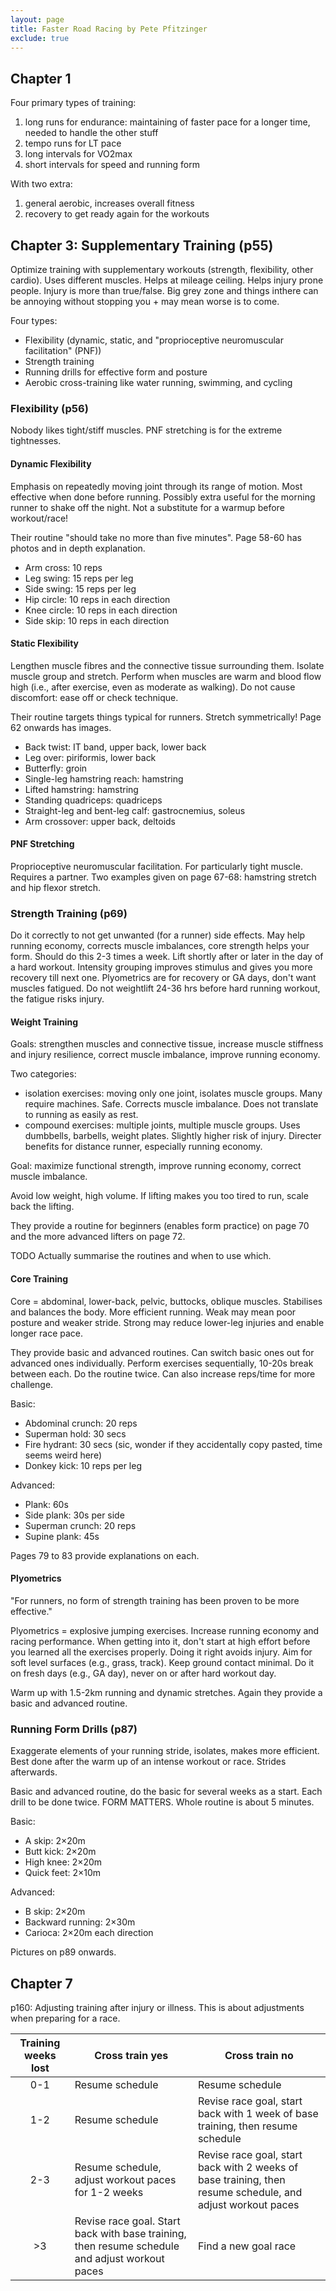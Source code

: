 ```yaml
---
layout: page
title: Faster Road Racing by Pete Pfitzinger
exclude: true
---
```


## Chapter 1

Four primary types of training:

1. long runs for endurance: maintaining of faster pace for a longer time,
   needed to handle the other stuff
2. tempo runs for LT pace
3. long intervals for VO2max
4. short intervals for speed and running form

With two extra:

1. general aerobic, increases overall fitness
2. recovery to get ready again for the workouts

## Chapter 3: Supplementary Training (p55)

Optimize training with supplementary workouts (strength, flexibility, other
cardio). Uses different muscles. Helps at mileage ceiling. Helps injury prone
people. Injury is more than true/false. Big grey zone and things inthere can be
annoying without stopping you + may mean worse is to come.

Four types:

- Flexibility (dynamic, static, and "proprioceptive neuromuscular facilitation" (PNF))
- Strength training
- Running drills for effective form and posture
- Aerobic cross-training like water running, swimming, and cycling

### Flexibility (p56)

Nobody likes tight/stiff muscles. PNF stretching is for the extreme tightnesses.

#### Dynamic Flexibility

Emphasis on repeatedly moving joint through its range of motion. Most effective
when done before running. Possibly extra useful for the morning runner to shake
off the night. Not a substitute for a warmup before workout/race!

Their routine "should take no more than five minutes". Page 58-60 has photos
and in depth explanation.

- Arm cross: 10 reps
- Leg swing: 15 reps per leg
- Side swing: 15 reps per leg
- Hip circle: 10 reps in each direction
- Knee circle: 10 reps in each direction
- Side skip: 10 reps in each direction

#### Static Flexibility

Lengthen muscle fibres and the connective tissue surrounding them.  Isolate
muscle group and stretch. Perform when muscles are warm and blood flow high
(i.e., after exercise, even as moderate as walking). Do not cause discomfort:
ease off or check technique.

Their routine targets things typical for runners. Stretch symmetrically!
Page 62 onwards has images.

- Back twist: IT band, upper back, lower back
- Leg over: piriformis, lower back
- Butterfly: groin
- Single-leg hamstring reach: hamstring
- Lifted hamstring: hamstring
- Standing quadriceps: quadriceps
- Straight-leg and bent-leg calf: gastrocnemius, soleus
- Arm crossover: upper back, deltoids

#### PNF Stretching

Proprioceptive neuromuscular facilitation. For particularly tight muscle.
Requires a partner. Two examples given on page 67-68: hamstring stretch and hip
flexor stretch.

### Strength Training (p69)

Do it correctly to not get unwanted (for a runner) side effects. May help
running economy, corrects muscle imbalances, core strength helps your form.
Should do this 2-3 times a week. Lift shortly after or later in the day of a
hard workout. Intensity grouping improves stimulus and gives you more recovery
till next one. Plyometrics are for recovery or GA days, don't want muscles
fatigued. Do not weightlift 24-36 hrs before hard running workout, the fatigue
risks injury.

#### Weight Training

Goals: strengthen muscles and connective tissue, increase muscle stiffness and
injury resilience, correct muscle imbalance, improve running economy.

Two categories:

- isolation exercises: moving only one joint, isolates muscle groups. Many
  require machines. Safe. Corrects muscle imbalance. Does not translate to
  running as easily as rest.
- compound exercises: multiple joints, multiple muscle groups. Uses dumbbells,
  barbells, weight plates. Slightly higher risk of injury. Directer benefits for
  distance runner, especially running economy.

Goal: maximize functional strength, improve running economy, correct muscle
imbalance.

Avoid low weight, high volume.
If lifting makes you too tired to run, scale back the lifting.

They provide a routine for beginners (enables form practice) on page 70 and the
more advanced lifters on page 72.

TODO Actually summarise the routines and when to use which.

#### Core Training

Core = abdominal, lower-back, pelvic, buttocks, oblique muscles.  Stabilises
and balances the body.  More efficient running.  Weak may mean poor posture and
weaker stride.  Strong may reduce lower-leg injuries and enable longer race
pace.

They provide basic and advanced routines. Can switch basic ones out for
advanced ones individually. Perform exercises sequentially, 10-20s break
between each. Do the routine twice. Can also increase reps/time for more
challenge.

Basic:

- Abdominal crunch: 20 reps
- Superman hold: 30 secs
- Fire hydrant: 30 secs (sic, wonder if they accidentally copy pasted, time seems weird here)
- Donkey kick: 10 reps per leg

Advanced:

- Plank: 60s
- Side plank: 30s per side
- Superman crunch: 20 reps
- Supine plank: 45s

Pages 79 to 83 provide explanations on each.

#### Plyometrics

"For runners, no form of strength training has been proven to be more
effective."

Plyometrics = explosive jumping exercises. Increase running economy and racing
performance. When getting into it, don't start at high effort before you
learned all the exercises properly. Doing it right avoids injury. Aim for soft
level surfaces (e.g., grass, track). Keep ground contact minimal. Do it on
fresh days (e.g., GA day), never on or after hard workout day.

Warm up with 1.5-2km running and dynamic stretches. Again they provide a basic
and advanced routine.

### Running Form Drills (p87)

Exaggerate elements of your running stride, isolates, makes more efficient.
Best done after the warm up of an intense workout or race. Strides afterwards.

Basic and advanced routine, do the basic for several weeks as a start. Each
drill to be done twice. FORM MATTERS. Whole routine is about 5 minutes.

Basic:

- A skip: 2×20m
- Butt kick: 2×20m
- High knee: 2×20m
- Quick feet: 2×10m

Advanced:

- B skip: 2×20m
- Backward running: 2×30m
- Carioca: 2×20m each direction

Pictures on p89 onwards.

## Chapter 7

p160: Adjusting training after injury or illness. This is about adjustments
when preparing for a race.

| Training weeks lost | Cross train yes | Cross train no |
|:-------------------:| --------------- | -------------- |
| 0-1                 | Resume schedule | Resume schedule|
| 1-2 | Resume schedule | Revise race goal, start back with 1 week of base training, then resume schedule |
| 2-3 | Resume schedule, adjust workout paces for 1-2 weeks | Revise race goal, start back with 2 weeks of base training, then resume schedule, and adjust workout paces |
| \>3 | Revise race goal. Start back with base training, then resume schedule and adjust workout paces | Find a new goal race |


